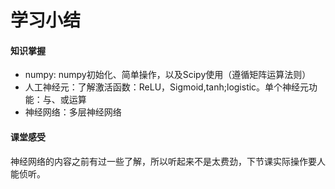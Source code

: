 # 学习小结

#### 知识掌握

- numpy: numpy初始化、简单操作，以及Scipy使用（遵循矩阵运算法则）
- 人工神经元：了解激活函数：ReLU，Sigmoid,tanh;logistic。单个神经元功能：与、或运算
- 神经网络：多层神经网络

#### 课堂感受

神经网络的内容之前有过一些了解，所以听起来不是太费劲，下节课实际操作要人能侦听。